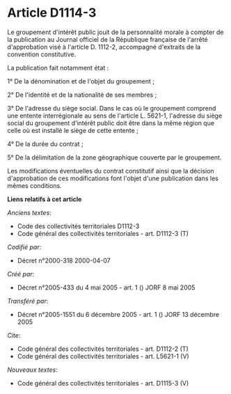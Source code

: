 # Article D1114-3

Le groupement d'intérêt public jouit de la personnalité morale à compter de la publication au Journal officiel de la
République française de l'arrêté d'approbation visé à l'article D. 1112-2, accompagné d'extraits de la convention
constitutive.

La publication fait notamment état :

1° De la dénomination et de l'objet du groupement ;

2° De l'identité et de la nationalité de ses membres ;

3° De l'adresse du siège social. Dans le cas où le groupement comprend une entente interrégionale au sens de l'article L.
5621-1, l'adresse du siège social du groupement d'intérêt public doit être dans la même région que celle où est installé le
siège de cette entente ;

4° De la durée du contrat ;

5° De la délimitation de la zone géographique couverte par le groupement.

Les modifications éventuelles du contrat constitutif ainsi que la décision d'approbation de ces modifications font l'objet
d'une publication dans les mêmes conditions.

**Liens relatifs à cet article**

_Anciens textes_:

  - Code des collectivités territoriales D1112-3
  - Code général des collectivités territoriales - art. D1112-3 (T)

_Codifié par_:

  - Décret n°2000-318 2000-04-07

_Créé par_:

  - Décret n°2005-433 du 4 mai 2005 - art. 1 () JORF 8 mai 2005

_Transféré par_:

  - Décret n°2005-1551 du 6 décembre 2005 - art. 1 () JORF 13 décembre 2005

_Cite_:

  - Code général des collectivités territoriales - art. D1112-2 (T)
  - Code général des collectivités territoriales - art. L5621-1 (V)

_Nouveaux textes_:

  - Code général des collectivités territoriales - art. D1115-3 (V)
